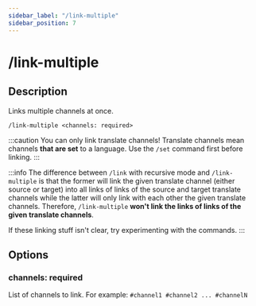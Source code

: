 ```yaml
---
sidebar_label: "/link-multiple"
sidebar_position: 7
---
```


# /link-multiple

## Description

Links multiple channels at once.

```command
/link-multiple <channels: required>
```

:::caution
You can only link translate channels! Translate channels mean channels **that are set** to a language. Use the `/set` command first before linking.
:::

:::info
The difference between `/link` with recursive mode and `/link-multiple` is that the former will link the given translate channel (either source or target) into all links of links of the source and target translate channels while the latter will only link with each other the given translate channels. Therefore, `/link-multiple` **won't link the links of links of the given translate channels**.

If these linking stuff isn't clear, try experimenting with the commands.
:::

## Options

### channels: required

List of channels to link. For example: `#channel1 #channel2 ... #channelN`

